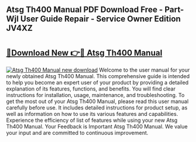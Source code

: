 ## Atsg Th400 Manual PDF Download Free - Part-WjI User Guide Repair - Service Owner Edition JV4XZ

# <h2><a href="http://bc14699.oget.top/?id=Atsg+Th400+Manual">🔗Download New 👉🔴 Atsg Th400 Manual</a></h2>

[![Atsg Th400 Manual new download](https://i.imgur.com/5g1atiW.png)](http://bc14699.oget.top/?id=Atsg+Th400+Manual)
Welcome to the user manual for your newly obtained Atsg Th400 Manual. This comprehensive guide is intended to help you become an expert user of your product by providing a detailed explanation of its features, functions, and benefits. You will find clear instructions for installation, usage, maintenance, and troubleshooting. To get the most out of your Atsg Th400 Manual, please read this user manual carefully before use. It includes detailed instructions for product setup, as well as information on how to use its various features and capabilities. Experience the efficiency of list of features while using your new Atsg Th400 Manual. Your Feedback is Important Atsg Th400 Manual. We value your input and are committed to continuous improvement.
